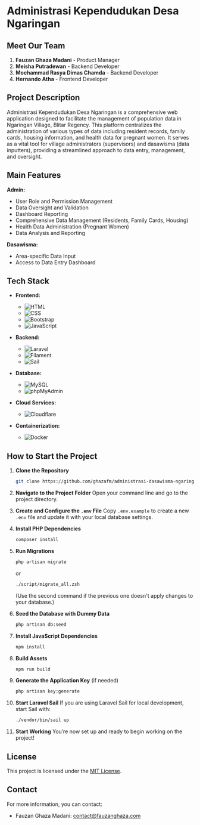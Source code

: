 # Administrasi Kependudukan Desa Ngaringan

## Meet Our Team

1. **Fauzan Ghaza Madani** - Product Manager
2. **Meisha Putradewan** - Backend Developer
3. **Mochammad Rasya Dimas Chamda** - Backend Developer
4. **Hernando Atha** - Frontend Developer

## Project Description

Administrasi Kependudukan Desa Ngaringan is a comprehensive web application designed to facilitate the management of population data in Ngaringan Village, Blitar Regency. This platform centralizes the administration of various types of data including resident records, family cards, housing information, and health data for pregnant women. It serves as a vital tool for village administrators (supervisors) and dasawisma (data inputters), providing a streamlined approach to data entry, management, and oversight.

## Main Features

**Admin:**
- User Role and Permission Management
- Data Oversight and Validation
- Dashboard Reporting
- Comprehensive Data Management (Residents, Family Cards, Housing)
- Health Data Administration (Pregnant Women)
- Data Analysis and Reporting

**Dasawisma:**
- Area-specific Data Input
- Access to Data Entry Dashboard

## Tech Stack

- **Frontend:**
  - ![HTML](https://img.shields.io/badge/HTML-E34F26?style=for-the-badge&logo=html5&logoColor=white)
  - ![CSS](https://img.shields.io/badge/CSS-1572B6?style=for-the-badge&logo=css3&logoColor=white)
  - ![Bootstrap](https://img.shields.io/badge/Bootstrap-7952B3?style=for-the-badge&logo=bootstrap&logoColor=white)
  - ![JavaScript](https://img.shields.io/badge/JavaScript-323330?style=for-the-badge&logo=javascript&logoColor=F7DF1E)

- **Backend:**
  - ![Laravel](https://img.shields.io/badge/Laravel-FB5034?style=for-the-badge&logo=laravel&logoColor=white)
  - ![Filament](https://img.shields.io/badge/Filament-FF3C7C?style=for-the-badge&logo=laravel&logoColor=white)
  - ![Sail](https://img.shields.io/badge/Laravel%20Sail-FF2D20?style=for-the-badge&logo=laravel&logoColor=white)

- **Database:**
  - ![MySQL](https://img.shields.io/badge/MySQL-4479A1?style=for-the-badge&logo=mysql&logoColor=white)
  - ![phpMyAdmin](https://img.shields.io/badge/phpMyAdmin-6C78AF?style=for-the-badge&logo=phpmyadmin&logoColor=white)

- **Cloud Services:**
  - ![Cloudflare](https://img.shields.io/badge/Cloudflare-F38020?style=for-the-badge&logo=Cloudflare&logoColor=white)

- **Containerization:**
  - ![Docker](https://img.shields.io/badge/Docker-%230db7ed.svg?style=for-the-badge&logo=docker&logoColor=white)

## How to Start the Project

1. **Clone the Repository**
   ```bash
   git clone https://github.com/ghazafm/administrasi-dasawisma-ngaringan.git
   ```

2. **Navigate to the Project Folder**
   Open your command line and go to the project directory.

3. **Create and Configure the `.env` File**
   Copy `.env.example` to create a new `.env` file and update it with your local database settings.

4. **Install PHP Dependencies**
   ```bash
   composer install
   ```

5. **Run Migrations**
   ```bash
   php artisan migrate
   ```
   or
   ```bash
   ./script/migrate_all.zsh
   ```
   (Use the second command if the previous one doesn't apply changes to your database.)

6. **Seed the Database with Dummy Data**
   ```bash
   php artisan db:seed
   ```

7. **Install JavaScript Dependencies**
   ```bash
   npm install
   ```

8. **Build Assets**
   ```bash
   npm run build
   ```

9. **Generate the Application Key** (if needed)
    ```bash
    php artisan key:generate
    ```

10. **Start Laravel Sail**
    If you are using Laravel Sail for local development, start Sail with:
    ```bash
    ./vendor/bin/sail up
    ```

11. **Start Working**
    You’re now set up and ready to begin working on the project!

## License

This project is licensed under the [MIT License](LICENSE).

## Contact

For more information, you can contact:

- Fauzan Ghaza Madani: [contact@fauzanghaza.com](mailto:contact@fauzanghaza.com)
